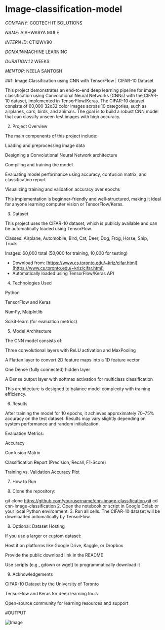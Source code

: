 # Image-classification-model

*COMPANY*: CODTECH IT SOLUTIONS

*NAME*: AISHWARYA MULE

*INTERN ID*: CT12WV90

*DOMAIN*:MACHINE LEARNING

*DURATION*:12 WEEKS

*MENTOR*: NEELA SANTOSH


##1. Image Classification using CNN with TensorFlow | CIFAR-10 Dataset

This project demonstrates an end-to-end deep learning pipeline for image classification using Convolutional Neural Networks (CNNs) with the CIFAR-10 dataset, implemented in TensorFlow/Keras. The CIFAR-10 dataset consists of 60,000 32x32 color images across 10 categories, such as airplanes, cars, birds, and animals. The goal is to build a robust CNN model that can classify unseen test images with high accuracy.


2. Project Overview

The main components of this project include:

Loading and preprocessing image data

Designing a Convolutional Neural Network architecture

Compiling and training the model

Evaluating model performance using accuracy, confusion matrix, and classification report

Visualizing training and validation accuracy over epochs


This implementation is beginner-friendly and well-structured, making it ideal for anyone learning computer vision or TensorFlow/Keras.


3. Dataset

This project uses the CIFAR-10 dataset, which is publicly available and can be automatically loaded using TensorFlow.

Classes: Airplane, Automobile, Bird, Cat, Deer, Dog, Frog, Horse, Ship, Truck

Images: 60,000 total (50,000 for training, 10,000 for testing)


- Download from: [https://www.cs.toronto.edu/~kriz/cifar.html](https://www.cs.toronto.edu/~kriz/cifar.html)
- Automatically loaded using TensorFlow/Keras API


4. Technologies Used

Python

TensorFlow and Keras

NumPy, Matplotlib

Scikit-learn (for evaluation metrics)

5. Model Architecture

The CNN model consists of:

Three convolutional layers with ReLU activation and MaxPooling

A Flatten layer to convert 2D feature maps into a 1D feature vector

One Dense (fully connected) hidden layer

A Dense output layer with softmax activation for multiclass classification


This architecture is designed to balance model complexity with training efficiency.


6. Results

After training the model for 10 epochs, it achieves approximately 70–75% accuracy on the test dataset. Results may vary slightly depending on system performance and random initialization.

Evaluation Metrics:

Accuracy

Confusion Matrix

Classification Report (Precision, Recall, F1-Score)

Training vs. Validation Accuracy Plot


7. How to Run

1. Clone the repository:

git clone https://github.com/yourusername/cnn-image-classification.git
cd cnn-image-classification
2. Open the notebook or script in Google Colab or your local Python environment.
3. Run all cells. The CIFAR-10 dataset will be downloaded automatically by TensorFlow.



8. Optional: Dataset Hosting

If you use a larger or custom dataset:

Host it on platforms like Google Drive, Kaggle, or Dropbox

Provide the public download link in the README

Use scripts (e.g., gdown or wget) to programmatically download it


9. Acknowledgements

CIFAR-10 Dataset by the University of Toronto

TensorFlow and Keras for deep learning tools

Open-source community for learning resources and support



#OUTPUT

![Image](https://github.com/user-attachments/assets/fb5ff878-d5f7-4bb6-8c23-a87966129728)
